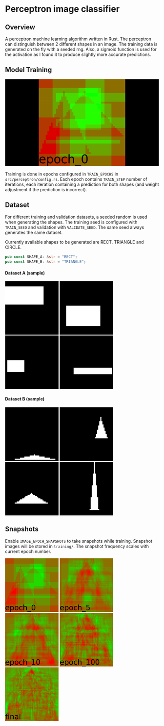 # Perceptron image classifier

## Overview

A [perceptron](https://en.wikipedia.org/wiki/Perceptron) machine learning algorithm written in Rust. The perceptron can distinguish between 2 different shapes in an image. The training data is generated on the fly with a seeded rng. Also, a sigmoid function is used for the activation as I found it to produce slightly more accurate predictions.

## Model Training

![Model training steps](https://github.com/fakelag/perceptron-classifier/blob/master/training/train.gif)

Training is done in epochs configured in `TRAIN_EPOCHS` in `src/perceptron/config.rs`. Each epoch contains `TRAIN_STEP` number of iterations, each iteration containing a prediction for both shapes (and weight adjustment if the prediction is incorrect).

## Dataset

For different training and validation datasets, a seeded random is used when generating the shapes. The training seed is configured with `TRAIN_SEED` and validation with `VALIDATE_SEED`. The same seed always generates the same dataset.

Currently available shapes to be generated are RECT, TRIANGLE and CIRCLE.

```rust
pub const SHAPE_A: &str = "RECT";
pub const SHAPE_B: &str = "TRIANGLE";
```

#### Dataset A (sample)

<img src="https://github.com/fakelag/perceptron-classifier/blob/master/training/RECT_1.jpg" width="175" />
<img src="https://github.com/fakelag/perceptron-classifier/blob/master/training/RECT_2.jpg" width="175" />
<img src="https://github.com/fakelag/perceptron-classifier/blob/master/training/RECT_3.jpg" width="175" />
<img src="https://github.com/fakelag/perceptron-classifier/blob/master/training/RECT_4.jpg" width="175" />

#### Dataset B (sample)

<img src="https://github.com/fakelag/perceptron-classifier/blob/master/training/TRIANGLE_1.jpg" width="175" />
<img src="https://github.com/fakelag/perceptron-classifier/blob/master/training/TRIANGLE_2.jpg" width="175" />
<img src="https://github.com/fakelag/perceptron-classifier/blob/master/training/TRIANGLE_3.jpg" width="175" />
<img src="https://github.com/fakelag/perceptron-classifier/blob/master/training/TRIANGLE_4.jpg" width="175" />

## Snapshots

Enable `IMAGE_EPOCH_SNAPSHOTS` to take snapshots while training. Snapshot images will be stored in `training/`. The snapshot frequency scales with current epoch number.

<img src="https://github.com/fakelag/perceptron-classifier/blob/master/training/epoch_0.jpg" width="175" />
<img src="https://github.com/fakelag/perceptron-classifier/blob/master/training/epoch_5.jpg" width="175" />
<img src="https://github.com/fakelag/perceptron-classifier/blob/master/training/epoch_10.jpg" width="175" />
<img src="https://github.com/fakelag/perceptron-classifier/blob/master/training/epoch_100.jpg" width="175" />
<img src="https://github.com/fakelag/perceptron-classifier/blob/master/training/final.jpg" width="175" />

